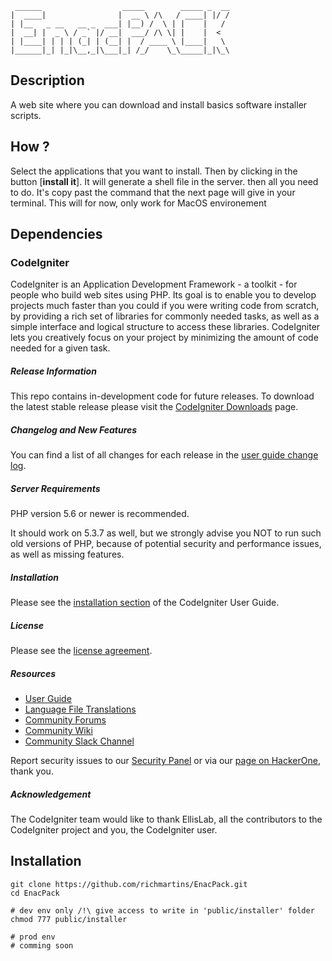      ______                  _____        _____ _  __
    |  ____|                |  __ \ /\   / ____| |/ /
    | |__   _ __   __ _  ___| |__) /  \ | |    |   /
    |  __| |  _ \ / _` |/ __|  ___/ /\ \| |    |  <
    | |____| | | | (_| | (__| |  / ____ \ |____|   \
    |______|_| |_|\__,_|\___|_| /_/    \_\_____|_|\_\

## Description
A web site where you can download and install basics software installer scripts.

## How ?
Select the applications that you want to install. Then by clicking in the button [**install it**]. It will generate a shell file in the server.
then all you need to do. It's copy past the command that the next page will give in your terminal. This will for now, only work for MacOS environement


## Dependencies

### CodeIgniter

CodeIgniter is an Application Development Framework - a toolkit - for
people who build web sites using PHP. Its goal is to enable you to
develop projects much faster than you could if you were writing code
from scratch, by providing a rich set of libraries for commonly needed
tasks, as well as a simple interface and logical structure to access
these libraries. CodeIgniter lets you creatively focus on your project
by minimizing the amount of code needed for a given task.

##### Release Information


This repo contains in-development code for future releases. To download
the latest stable release please visit the [CodeIgniter
Downloads](https://codeigniter.com/download) page.

##### Changelog and New Features

You can find a list of all changes for each release in the [user guide
change
log](https://github.com/bcit-ci/CodeIgniter/blob/develop/user_guide_src/source/changelog.rst).

##### Server Requirements


PHP version 5.6 or newer is recommended.

It should work on 5.3.7 as well, but we strongly advise you NOT to run
such old versions of PHP, because of potential security and performance
issues, as well as missing features.

##### Installation


Please see the [installation
section](https://codeigniter.com/user_guide/installation/index.html) of
the CodeIgniter User Guide.

##### License

Please see the [license
agreement](https://github.com/bcit-ci/CodeIgniter/blob/develop/user_guide_src/source/license.rst).

##### Resources

-   [User Guide](https://codeigniter.com/docs)
-   [Language File
    Translations](https://github.com/bcit-ci/codeigniter3-translations)
-   [Community Forums](http://forum.codeigniter.com/)
-   [Community Wiki](https://github.com/bcit-ci/CodeIgniter/wiki)
-   [Community Slack Channel](https://codeigniterchat.slack.com)

Report security issues to our [Security
Panel](mailto:security@codeigniter.com) or via our [page on
HackerOne](https://hackerone.com/codeigniter), thank you.

##### Acknowledgement

The CodeIgniter team would like to thank EllisLab, all the contributors
to the CodeIgniter project and you, the CodeIgniter user.

## Installation
    git clone https://github.com/richmartins/EnacPack.git
    cd EnacPack

    # dev env only /!\ give access to write in 'public/installer' folder
    chmod 777 public/installer

    # prod env
    # comming soon


